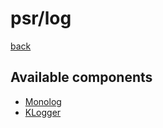 # psr/log

[back](..)

## Available components

* [Monolog](https://github.com/Seldaek/monolog)
* [KLogger](https://github.com/katzgrau/KLogger)